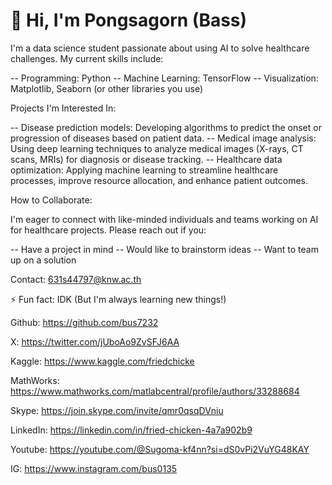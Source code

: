 # 👋 Hi, I'm Pongsagorn (Bass)

I'm a data science student passionate about using AI to solve healthcare challenges.  My current skills include:

-- Programming: Python
-- Machine Learning: TensorFlow
-- Visualization: Matplotlib, Seaborn (or other libraries you use) 

Projects I'm Interested In:

-- Disease prediction models: Developing algorithms to predict the onset or progression of diseases based on patient data.
-- Medical image analysis: Using deep learning techniques to analyze medical images (X-rays, CT scans, MRIs) for diagnosis or disease tracking.
-- Healthcare data optimization: Applying machine learning to streamline healthcare processes, improve resource allocation, and enhance patient outcomes.

How to Collaborate:

I'm eager to connect with like-minded individuals and teams working on AI for healthcare projects. Please reach out if you:

-- Have a project in mind
-- Would like to brainstorm ideas
-- Want to team up on a solution

Contact:  631s44797@knw.ac.th

⚡ Fun fact: IDK (But I'm always learning new things!) 


Github: https://github.com/bus7232

X: https://twitter.com/jUboAo9ZvSFJ6AA

Kaggle: https://www.kaggle.com/friedchicke

MathWorks: https://www.mathworks.com/matlabcentral/profile/authors/33288684

Skype: https://join.skype.com/invite/qmr0qsqDVniu

LinkedIn: https://linkedin.com/in/fried-chicken-4a7a902b9

Youtube: https://youtube.com/@Sugoma-kf4nn?si=dS0vPi2VuYG48KAY

IG: https://www.instagram.com/bus0135
<!---
bus7232/bus7232 is a ✨ special ✨ repository because its `README.md` (this file) appears on your GitHub profile.
You can click the Preview link to take a look at your changes.
--->
